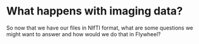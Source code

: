# What happens with imaging data?
So now that we have our files in NIfTI format, what are some questions we might want to answer and how would we do that in Flywheel?


